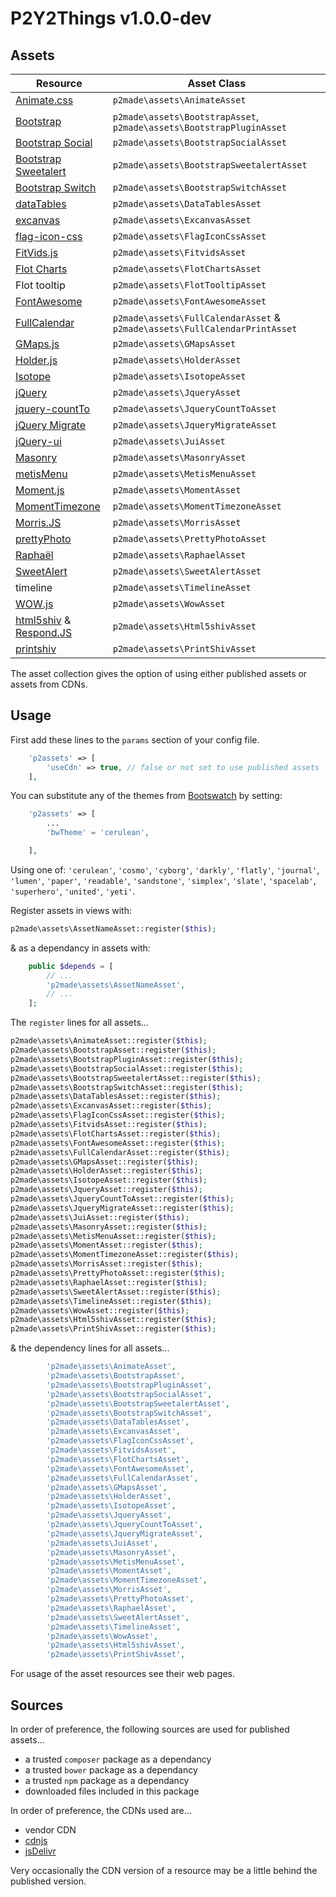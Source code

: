 P2Y2Things v1.0.0-dev
=====================

Assets
------

Resource | Asset Class
-------- | -----------
[Animate.css](http://daneden.github.io/animate.css/) | `p2made\assets\AnimateAsset`
[Bootstrap](http://getbootstrap.com) | `p2made\assets\BootstrapAsset`, `p2made\assets\BootstrapPluginAsset`
[Bootstrap Social](https://github.com/lipis/bootstrap-social) | `p2made\assets\BootstrapSocialAsset`
[Bootstrap Sweetalert](http://lipis.github.io/bootstrap-sweetalert/) | `p2made\assets\BootstrapSweetalertAsset`
[Bootstrap Switch](http://www.bootstrap-switch.org) | `p2made\assets\BootstrapSwitchAsset`
[dataTables](http://datatables.net) | `p2made\assets\DataTablesAsset`
[excanvas](https://github.com/arv/ExplorerCanvas) | `p2made\assets\ExcanvasAsset`
[flag-icon-css](https://github.com/lipis/flag-icon-css) | `p2made\assets\FlagIconCssAsset`
[FitVids.js](http://fitvidsjs.com) | `p2made\assets\FitvidsAsset`
[Flot Charts](http://www.flotcharts.org) | `p2made\assets\FlotChartsAsset`
Flot tooltip | `p2made\assets\FlotTooltipAsset` |
[FontAwesome](http://fortawesome.github.io/Font-Awesome/) | `p2made\assets\FontAwesomeAsset`
[FullCalendar](http://fullcalendar.io) | `p2made\assets\FullCalendarAsset` & `p2made\assets\FullCalendarPrintAsset`
[GMaps.js](https://hpneo.github.io/gmaps/) | `p2made\assets\GMapsAsset`
[Holder.js](http://imsky.github.io/holder/) | `p2made\assets\HolderAsset`
[Isotope](http://isotope.metafizzy.co) | `p2made\assets\IsotopeAsset`
[jQuery](http://jquery.com) | `p2made\assets\JqueryAsset`
[jquery-countTo](https://github.com/mhuggins/jquery-countTo) | `p2made\assets\JqueryCountToAsset`
[jQuery Migrate](http://jquery.com) | `p2made\assets\JqueryMigrateAsset`
[jQuery-ui](http://jqueryui.com) | `p2made\assets\JuiAsset`
[Masonry](http://masonry.desandro.com) | `p2made\assets\MasonryAsset`
[metisMenu](https://github.com/onokumus/metisMenu) | `p2made\assets\MetisMenuAsset`
[Moment.js](http://momentjs.com/) | `p2made\assets\MomentAsset`
[MomentTimezone](http://momentjs.com/timezone/) | `p2made\assets\MomentTimezoneAsset`
[Morris.JS](http://morrisjs.github.io/morris.js/) | `p2made\assets\MorrisAsset`
[prettyPhoto](http://www.no-margin-for-errors.com/projects/prettyphoto-jquery-lightbox-clone/) | `p2made\assets\PrettyPhotoAsset`
[Raphaël](http://raphaeljs.com) | `p2made\assets\RaphaelAsset`
[SweetAlert](http://t4t5.github.io/sweetalert/) | `p2made\assets\SweetAlertAsset`
timeline | `p2made\assets\TimelineAsset`
[WOW.js](http://mynameismatthieu.com/WOW/) | `p2made\assets\WowAsset`
[html5shiv](https://github.com/afarkas/html5shiv) & [Respond.JS](https://github.com/scottjehl/Respond) | `p2made\assets\Html5shivAsset`
[printshiv](https://github.com/afarkas/html5shiv) | `p2made\assets\PrintShivAsset`

The asset collection gives the option of using either published assets or assets from CDNs.

Usage
-----

First add these lines to the `params` section of your config file.

```php
	'p2assets' => [
		'useCdn' => true, // false or not set to use published assets
	],
```

You can substitute any of the themes from [Bootswatch](http://bootswatch.com) by setting:

```php
	'p2assets' => [
		...
		'bwTheme' = 'cerulean',

	],
```

Using one of: `'cerulean'`, `'cosmo'`, `'cyborg'`, `'darkly'`, `'flatly'`, `'journal'`, `'lumen'`, `'paper'`, `'readable'`, `'sandstone'`, `'simplex'`, `'slate'`, `'spacelab'`, `'superhero'`, `'united'`, `'yeti'`.


Register assets in views with:

```php
p2made\assets\AssetNameAsset::register($this);
```

& as a dependancy in assets with:

```php
	public $depends = [
		// ...
		'p2made\assets\AssetNameAsset',
		// ...
	];
```

The `register` lines for all assets...

```php
p2made\assets\AnimateAsset::register($this);
p2made\assets\BootstrapAsset::register($this);
p2made\assets\BootstrapPluginAsset::register($this);
p2made\assets\BootstrapSocialAsset::register($this);
p2made\assets\BootstrapSweetalertAsset::register($this);
p2made\assets\BootstrapSwitchAsset::register($this);
p2made\assets\DataTablesAsset::register($this);
p2made\assets\ExcanvasAsset::register($this);
p2made\assets\FlagIconCssAsset::register($this);
p2made\assets\FitvidsAsset::register($this);
p2made\assets\FlotChartsAsset::register($this);
p2made\assets\FontAwesomeAsset::register($this);
p2made\assets\FullCalendarAsset::register($this);
p2made\assets\GMapsAsset::register($this);
p2made\assets\HolderAsset::register($this);
p2made\assets\IsotopeAsset::register($this);
p2made\assets\JqueryAsset::register($this);
p2made\assets\JqueryCountToAsset::register($this);
p2made\assets\JqueryMigrateAsset::register($this);
p2made\assets\JuiAsset::register($this);
p2made\assets\MasonryAsset::register($this);
p2made\assets\MetisMenuAsset::register($this);
p2made\assets\MomentAsset::register($this);
p2made\assets\MomentTimezoneAsset::register($this);
p2made\assets\MorrisAsset::register($this);
p2made\assets\PrettyPhotoAsset::register($this);
p2made\assets\RaphaelAsset::register($this);
p2made\assets\SweetAlertAsset::register($this);
p2made\assets\TimelineAsset::register($this);
p2made\assets\WowAsset::register($this);
p2made\assets\Html5shivAsset::register($this);
p2made\assets\PrintShivAsset::register($this);
```

& the dependency lines for all assets...

```php
		'p2made\assets\AnimateAsset',
		'p2made\assets\BootstrapAsset',
		'p2made\assets\BootstrapPluginAsset',
		'p2made\assets\BootstrapSocialAsset',
		'p2made\assets\BootstrapSweetalertAsset',
		'p2made\assets\BootstrapSwitchAsset',
		'p2made\assets\DataTablesAsset',
		'p2made\assets\ExcanvasAsset',
		'p2made\assets\FlagIconCssAsset',
		'p2made\assets\FitvidsAsset',
		'p2made\assets\FlotChartsAsset',
		'p2made\assets\FontAwesomeAsset',
		'p2made\assets\FullCalendarAsset',
		'p2made\assets\GMapsAsset',
		'p2made\assets\HolderAsset',
		'p2made\assets\IsotopeAsset',
		'p2made\assets\JqueryAsset',
		'p2made\assets\JqueryCountToAsset',
		'p2made\assets\JqueryMigrateAsset',
		'p2made\assets\JuiAsset',
		'p2made\assets\MasonryAsset',
		'p2made\assets\MetisMenuAsset',
		'p2made\assets\MomentAsset',
		'p2made\assets\MomentTimezoneAsset',
		'p2made\assets\MorrisAsset',
		'p2made\assets\PrettyPhotoAsset',
		'p2made\assets\RaphaelAsset',
		'p2made\assets\SweetAlertAsset',
		'p2made\assets\TimelineAsset',
		'p2made\assets\WowAsset',
		'p2made\assets\Html5shivAsset',
		'p2made\assets\PrintShivAsset',
```

For usage of the asset resources see their web pages.

Sources
-------

In order of preference, the following sources are used for published assets...

- a trusted `composer` package as a dependancy
- a trusted `bower` package as a dependancy
- a trusted `npm` package as a dependancy
- downloaded files included in this package

In order of preference, the CDNs used are...

- vendor CDN
- [cdnjs](https://cdnjs.com/)
- [jsDelivr](http://www.jsdelivr.com/)

Very occasionally the CDN version of a resource may be a little behind the published version.



